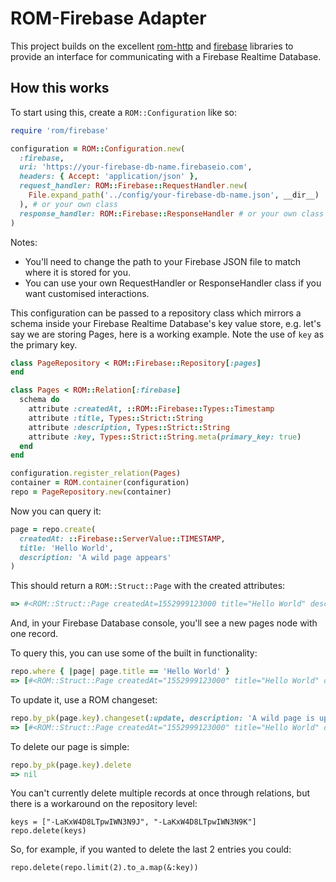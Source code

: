 # ROM-Firebase Adapter

This project builds on the excellent [rom-http](https://github.com/rom-rb/rom-http) and [firebase](https://github.com/oscardelben/firebase-ruby) libraries to provide an interface for communicating with a Firebase Realtime Database.

## How this works

To start using this, create a `ROM::Configuration` like so:

```ruby
require 'rom/firebase'

configuration = ROM::Configuration.new(
  :firebase,
  uri: 'https://your-firebase-db-name.firebaseio.com',
  headers: { Accept: 'application/json' },
  request_handler: ROM::Firebase::RequestHandler.new(
    File.expand_path('../config/your-firebase-db-name.json', __dir__)
  ), # or your own class
  response_handler: ROM::Firebase::ResponseHandler # or your own class
)
```

Notes:

- You'll need to change the path to your Firebase JSON file to match where it is stored for you.
- You can use your own RequestHandler or ResponseHandler class if you want customised interactions.

This configuration can be passed to a repository class which mirrors a schema inside your Firebase Realtime Database's key value store, e.g. let's say we are storing Pages, here is a working example. Note the use of `key` as the primary key.

```ruby
class PageRepository < ROM::Firebase::Repository[:pages]
end

class Pages < ROM::Relation[:firebase]
  schema do
    attribute :createdAt, ::ROM::Firebase::Types::Timestamp
    attribute :title, Types::Strict::String
    attribute :description, Types::Strict::String
    attribute :key, Types::Strict::String.meta(primary_key: true)
  end
end

configuration.register_relation(Pages)
container = ROM.container(configuration)
repo = PageRepository.new(container)
```

Now you can query it:

```ruby
page = repo.create(
  createdAt: ::Firebase::ServerValue::TIMESTAMP,
  title: 'Hello World',
  description: 'A wild page appears'
)
```

This should return a `ROM::Struct::Page` with the created attributes:

```ruby
=> #<ROM::Struct::Page createdAt=1552999123000 title="Hello World" description="A wild page appears" key="-LaKxW4D8LTpwIWN3N9J">
```

And, in your Firebase Database console, you'll see a new pages node with one record.

To query this, you can use some of the built in functionality:

```ruby
repo.where { |page| page.title == 'Hello World' }
=> [#<ROM::Struct::Page createdAt="1552999123000" title="Hello World" description="A wild page appears" key="-LaKxW4D8LTpwIWN3N9J">]
```

To update it, use a ROM changeset:

```ruby
repo.by_pk(page.key).changeset(:update, description: 'A wild page is updated').commit
=> [#<ROM::Struct::Page createdAt="1552999123000" title="Hello World" description="A wild page is updated" key="-LaKxW4D8LTpwIWN3N9J">]
```

To delete our page is simple:

```ruby
repo.by_pk(page.key).delete
=> nil
```

You can't currently delete multiple records at once through relations, but there
is a workaround on the repository level:

```
keys = ["-LaKxW4D8LTpwIWN3N9J", "-LaKxW4D8LTpwIWN3N9K"]
repo.delete(keys)
```

So, for example, if you wanted to delete the last 2 entries you could:

```
repo.delete(repo.limit(2).to_a.map(&:key))
```
